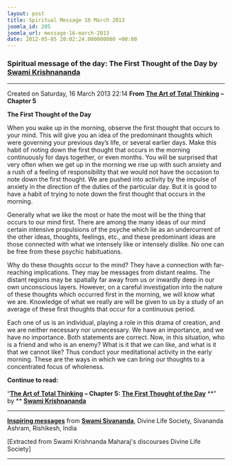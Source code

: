 ```yaml
---
layout: post
title: Spiritual Message 16 March 2013
joomla_id: 205
joomla_url: message-16-march-2013
date: 2012-05-05 20:02:24.000000000 +00:00
---
```

  

### **Spiritual message of the day: The First Thought of the Day by** [**Swami Krishnananda**](http://www.swami-krishnananda.org/about.html)

* * *  


Created on Saturday, 16 March 2013 22:14
**From** [**The Art of Total Thinking**](http://www.swami-krishnananda.org/total.thinking/total_5.html) **– Chapter 5**

 **The First Thought of the Day**

When you wake up in the morning, observe the first thought that occurs to your mind. This will give you an idea of the predominant thoughts which were governing your previous day’s life, or several earlier days. Make this habit of noting down the first thought that occurs in the morning continuously for days together, or even months. You will be surprised that very often when we get up in the morning we rise up with such anxiety and a rush of a feeling of responsibility that we would not have the occasion to note down the first thought. We are pushed into activity by the impulse of anxiety in the direction of the duties of the particular day. But it is good to have a habit of trying to note down the first thought that occurs in the morning.

Generally what we like the most or hate the most will be the thing that occurs to our mind first. There are among the many ideas of our mind certain intensive propulsions of the psyche which lie as an undercurrent of the other ideas, thoughts, feelings, etc., and these predominant ideas are those connected with what we intensely like or intensely dislike. No one can be free from these psychic habituations.

Why do these thoughts occur to the mind? They have a connection with far-reaching implications. They may be messages from distant realms. The distant regions may be spatially far away from us or inwardly deep in our own unconscious layers. However, on a careful investigation into the nature of these thoughts which occurred first in the morning, we will know what we are. Knowledge of what we really are will be given to us by a study of an average of these first thoughts that occur for a continuous period.

Each one of us is an individual, playing a role in this drama of creation, and we are neither necessary nor unnecessary. We have an importance, and we have no importance. Both statements are correct. Now, in this situation, who is a friend and who is an enemy? What is it that we can like, and what is it that we cannot like? Thus conduct your meditational activity in the early morning. These are the ways in which we can bring our thoughts to a concentrated focus of wholeness.



**Continue to read:**

“[**The Art of Total Thinking**](http://www.swami-krishnananda.org/total.thinking/total_pub.html) **– Chapter 5:** [**The First Thought of the Day**](http://www.swami-krishnananda.org/total.thinking/total_5.html) **” by ** [**Swami Krishnananda**](http://www.swami-krishnananda.org/about.html)

****

**[Inspiring messages](http://www.dlshq.org/messages/messages.htm)** from **[Swami Sivananda](http://www.dlshq.org/saints/siva.htm)**, Divine Life Society, Sivananda Ashram, Rishikesh, India  

[Extracted from Swami Krishnanda Maharaj's discourses Divine Life Society]

* * *





  

